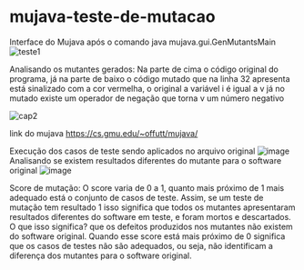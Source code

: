 # mujava-teste-de-mutacao
Interface do Mujava após o comando 
java mujava.gui.GenMutantsMain
![teste1](https://user-images.githubusercontent.com/79465402/140442059-b8936d48-cef7-4bdd-a5f7-99648a35aa42.JPG)

Analisando os mutantes gerados:
Na parte de cima o código original do programa, já na parte de baixo o código mutado que na linha 32 apresenta está sinalizado com a cor vermelha, o original a variável i é igual a v já no mutado existe um operador de negação que torna v um número negativo 

![cap2](https://user-images.githubusercontent.com/79465402/140442963-ce7137bd-a728-4a31-935b-3f53bf01168f.JPG)

link do mujava https://cs.gmu.edu/~offutt/mujava/

Execução dos casos de teste sendo aplicados no arquivo original
![image](https://user-images.githubusercontent.com/79465402/140443989-bb801248-4f03-4ef6-a872-ae0b0276112e.png)
Analisando se existem resultados diferentes do mutante para o software original 
![image](https://user-images.githubusercontent.com/79465402/140444038-2ed79f6c-81cb-495a-8c6a-37c2223f4992.png)

Score de mutação: 
O score varia de 0 a 1, quanto mais próximo de 1 mais adequado está o conjunto de casos de teste. Assim, se um teste de mutação tem resultado 1 isso significa que todos os mutantes apresentaram resultados diferentes do software em teste, e foram mortos e descartados. O que isso significa? que os defeitos produzidos nos mutantes não existem do software original. Quando esse score está mais próximo de 0 significa que os casos de testes não são adequados, ou seja, não identificam a diferença dos mutantes para o software original. 


